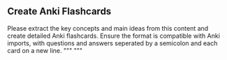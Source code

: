 ## Create Anki Flashcards

Please extract the key concepts and main ideas from this content and create detailed Anki flashcards. Ensure the format is compatible with Anki imports, with questions and answers seperated by a semicolon and each card on a new line.
"""
"""
